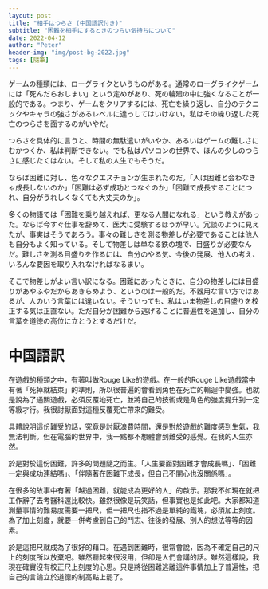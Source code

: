 ```yaml
---
layout: post
title: "相手はつらさ (中国語訳付き)"
subtitle: "困難を相手にするときのつらい気持ちについて"
date: 2022-04-12
author: "Peter"
header-img: "img/post-bg-2022.jpg"
tags: [隨筆]
---
```


 ゲームの種類には、ローグライクというものがある。通常のローグライクゲームには「死んだらおしまい」という定めがあり、死の輪廻の中に強くなることが一般的である。つまり、ゲームをクリアするには、死亡を繰り返し、自分のテクニックやキャラの強さがあるレベルに達っしてはいけない。私はその繰り返した死亡のつらさを面するのがいやだ。

つらさを具体的に言うと、時間の無駄遣いがいやか、あるいはゲームの難しさにむかつくか、私は判断できない。でも私はパソコンの世界で、ほんの少しのつらさに感じたくはない。そして私の人生でもそうだ。

ならば困難に対し、色々なクエスチョンが生まれたのだ。「人は困難と会わなきゃ成長しないのか」「困難は必ず成功とつなぐのか」「困難で成長することにつれ、自分がうれしくなくても大丈夫のか」。

多くの物語では「困難を乗り越えれば、更なる人間になれる」という教えがあった。ならば今すぐ仕事を辞めて、医大に受験するほうが早い。冗談のように見えたが、事実はそうであろう。事々の難しさを測る物差しが必要であることは他人も自分もよく知っている。そして物差しは単なる鉄の塊で、目盛りが必要なんだ。難しさを測る目盛りを作るには、自分のやる気、今後の発展、他人の考え、いろんな要因を取り入れなければなるまい。

そこで物差しがよい言い訳になる。困難にあったときに、自分の物差しには目盛りがあやふやだからあきらめよう、というのは一般的だ。不器用な言い方ではあるが、人のいう言葉には違いない。そういっても、私はいま物差しの目盛りを校正する気は正直ない。ただ自分が困難から逃げることに普遍性を追加し、自分の言葉を道徳の高位に立とうとするだけだ。

# 中国語訳

在遊戲的種類之中，有著叫做Rouge Like的遊戲。在一般的Rouge Like遊戲當中有著「死掉就結束」的準則，所以很普遍的會看到角色在死亡的輪迴中變強。也就是說為了通關遊戲，必須反覆地死亡，並將自己的技術或是角色的強度提升到一定等級才行。我很討厭面對這種反覆死亡帶來的難受。

具體說明這份難受的話，究竟是討厭浪費時間，還是對於遊戲的難度感到生氣，我無法判斷。但在電腦的世界中，我一點都不想體會到難受的感覺。在我的人生亦然。

於是對於這份困難，許多的問題隨之而生。「人生要面對困難才會成長嗎」、「困難一定與成功連結嗎」、「伴隨著在困難下成長，但自己不開心也沒關係嗎」。

在很多的故事中有著「越過困難，就能成為更好的人」的啟示。那我不如現在就把工作辭了去考醫科還比較快。雖然很像是玩笑話，但事實也是如此吧。大家都知道測量事情的難易度需要一把尺，但一把尺也指不過是單純的鐵塊，必須加上刻度。為了加上刻度，就要一併考慮到自己的鬥志、往後的發展、別人的想法等等的因素。

於是這把尺就成為了很好的藉口。在遇到困難時，很常會說，因為不確定自己的尺上的刻度所以放棄吧。雖然聽起來很沒用，但卻是人們會講的話。雖然這樣說，我現在確實沒有校正尺上刻度的心思。只是將從困難逃離這件事情加上了普遍性，把自己的言論立於道德的制高點上罷了。